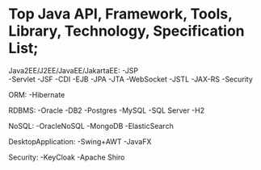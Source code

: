 # Top Java API, Framework, Tools, Library, Technology, Specification List;



Java2EE/J2EE/JavaEE/JakartaEE:
-JSP
<br/>
-Servlet
-JSF
-CDI
-EJB
-JPA
-JTA
-WebSocket
-JSTL
-JAX-RS
-Security

ORM:
-Hibernate

RDBMS:
-Oracle
-DB2
-Postgres
-MySQL
-SQL Server
-H2

NoSQL:
-OracleNoSQL
-MongoDB
-ElasticSearch

DesktopApplication:
-Swing+AWT
-JavaFX

Security:
-KeyCloak
-Apache Shiro



